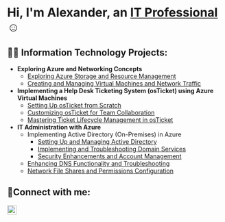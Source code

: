 <h1>Hi, I'm Alexander, an <a href="https://linkedin.com/in/alexander-jimenez-profile">IT Professional</a>☺</h1>

<h2>👨‍💻 Information Technology Projects:</h2>

- <b>Exploring Azure and Networking Concepts</b>
  - [Exploring Azure Storage and Resource Management](https://github.com/alexjimra906/create-resource)
  - [Creating and Managing Virtual Machines and Network Traffic](https://github.com/alexjimra906/network-activities)
- <b>Implementing a Help Desk Ticketing System (osTicket) using Azure Virtual Machines</b>
  - [Setting Up osTicket from Scratch](https://github.com/alexjimra906/osticket-prereqs)
  - [Customizing osTicket for Team Collaboration](https://github.com/alexjimra906/post-install-config)
  - [Mastering Ticket Lifecycle Management in osTicket](https://github.com/alexjimra906/ticket-lifecycle)
- <b>IT Administration with Azure</b>
  - Implementing Active Directory (On-Premises) in Azure
    - [Setting Up and Managing Active Directory](https://github.com/alexjimra906/managing-active-directory)
    - [Implementing and Troubleshooting Domain Services](https://github.com/alexjimra906/troubleshooting-domain-services)
    - [Security Enhancements and Account Management](https://github.com/alexjimra906/account-management)
  - [Enhancing DNS Functionality and Troubleshooting](https://github.com/alexjimra906/dns-functionality)
  - [Network File Shares and Permissions Configuration](https://github.com/alexjimra906/network-file-shares)

<h2>🤳Connect with me:</h2>

[<img align="left" alt="Alexander | LinkedIn" width="22px" src="https://cdn.jsdelivr.net/npm/simple-icons@v3/icons/linkedin.svg" />][linkedin]

[linkedin]: https://linkedin.com/in/alexander-jimenez-profile
